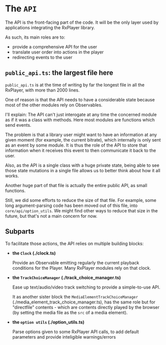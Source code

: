 # The `API` ####################################################################

The API is the front-facing part of the code.
It will be the only layer used by applications integrating the RxPlayer library.

As such, its main roles are to:
  - provide a comprehensive API for the user
  - translate user order into actions in the player
  - redirecting events to the user



## `public_api.ts`: the largest file here ######################################

`public_api.ts` is at the time of writing by far the longest file in all the
RxPlayer, with more than 2000 lines.

One of reason is that the API needs to have a considerable state because most of
the other modules rely on Observables.

I'll explain:
The API can't just interogate at any time the concerned module as if it was a
class with methods. Here most modules are functions which send events.

The problem is that a library user might want to have an information at any
given moment (for example, the current bitrate), which internally is only
sent as an event by some module.
It is thus the role of the API to store that information when it receives
this event to then communicate it back to the user.

 Also, as the API is a single class with a huge private state, being able
 to see those state mutations in a single file allows us to better think about
 how it all works.

 Another huge part of that file is actually the entire public API, as small
 functions.

 Still, we did some efforts to reduce the size of that file. For example, some
 long argument-parsing code has been moved out of this file, into
 `core/api/option_utils`. We might find other ways to reduce that size in the
 future, but that's not a main concern for now.



## Subparts ####################################################################

To facilitate those actions, the API relies on multiple building blocks:

  - __the `Clock` (./clock.ts)__

    Provide an Observable emitting regularly the current playback conditions for
    the Player. Many RxPlayer modules rely on that clock.


  - __the `TrackChoiceManager` (./track_choice_manager.ts)__

    Ease up text/audio/video track switching to provide a simple-to-use API.

    It as another sister block the `MediaElementTrackChoiceManager`
    (./media_element_track_choice_manager.ts), has the same role but for
    "directfile" contents - which are contents directly played by the browser
    (by setting the media file as the `src` of a media element).


  - __the `option utils` (./option_utils.ts)__

    Parse options given to some RxPlayer API calls, to add default parameters
    and provide inteligible warnings/errors
